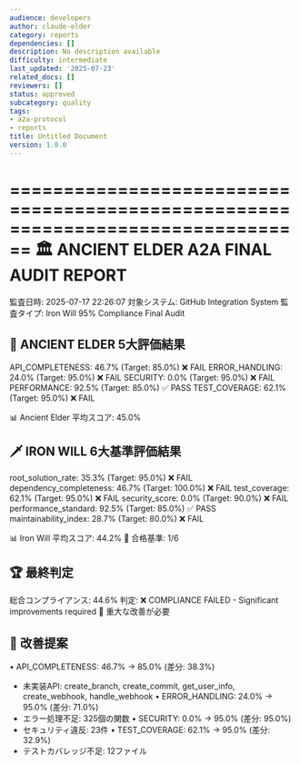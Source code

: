 ```yaml
---
audience: developers
author: claude-elder
category: reports
dependencies: []
description: No description available
difficulty: intermediate
last_updated: '2025-07-23'
related_docs: []
reviewers: []
status: approved
subcategory: quality
tags:
- a2a-protocol
- reports
title: Untitled Document
version: 1.0.0
---
```


================================================================================
🏛️ ANCIENT ELDER A2A FINAL AUDIT REPORT
================================================================================
監査日時: 2025-07-17 22:26:07
対象システム: GitHub Integration System
監査タイプ: Iron Will 95% Compliance Final Audit

🌟 ANCIENT ELDER 5大評価結果
--------------------------------------------------
API_COMPLETENESS: 46.7% (Target: 85.0%) ❌ FAIL
ERROR_HANDLING: 24.0% (Target: 95.0%) ❌ FAIL
SECURITY: 0.0% (Target: 95.0%) ❌ FAIL
PERFORMANCE: 92.5% (Target: 85.0%) ✅ PASS
TEST_COVERAGE: 62.1% (Target: 95.0%) ❌ FAIL

📊 Ancient Elder 平均スコア: 45.0%

🗡️ IRON WILL 6大基準評価結果
--------------------------------------------------
root_solution_rate: 35.3% (Target: 95.0%) ❌ FAIL
dependency_completeness: 46.7% (Target: 100.0%) ❌ FAIL
test_coverage: 62.1% (Target: 95.0%) ❌ FAIL
security_score: 0.0% (Target: 90.0%) ❌ FAIL
performance_standard: 92.5% (Target: 85.0%) ✅ PASS
maintainability_index: 28.7% (Target: 80.0%) ❌ FAIL

📊 Iron Will 平均スコア: 44.2%
🎯 合格基準: 1/6

🏆 最終判定
--------------------------------------------------
総合コンプライアンス: 44.6%
判定: ❌ COMPLIANCE FAILED - Significant improvements required
🚨 重大な改善が必要

🔧 改善提案
--------------------------------------------------
• API_COMPLETENESS: 46.7% → 85.0% (差分: 38.3%)
  - 未実装API: create_branch, create_commit, get_user_info, create_webhook, handle_webhook
• ERROR_HANDLING: 24.0% → 95.0% (差分: 71.0%)
  - エラー処理不足: 325個の関数
• SECURITY: 0.0% → 95.0% (差分: 95.0%)
  - セキュリティ違反: 23件
• TEST_COVERAGE: 62.1% → 95.0% (差分: 32.9%)
  - テストカバレッジ不足: 12ファイル
